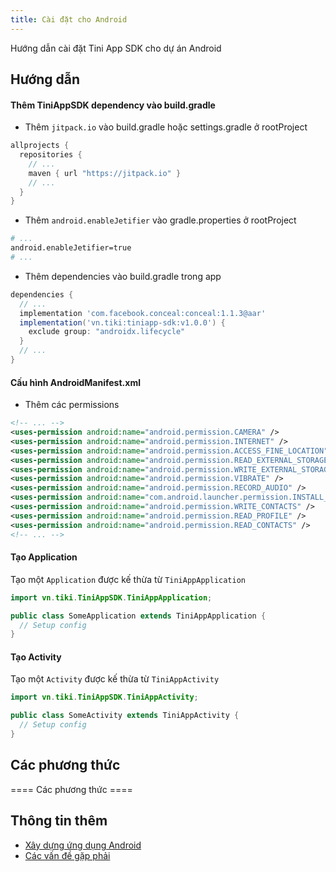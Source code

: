 ```yaml
---
title: Cài đặt cho Android
---
```


Hướng dẫn cài đặt Tini App SDK cho dự án Android

## Hướng dẫn

#### Thêm TiniAppSDK dependency vào build.gradle

- Thêm `jitpack.io` vào build.gradle hoặc settings.gradle ở rootProject

```groovy
allprojects {
  repositories {
    // ...
    maven { url "https://jitpack.io" }
    // ...
  }
}
```

- Thêm `android.enableJetifier` vào gradle.properties ở rootProject

```bash
# ...
android.enableJetifier=true
# ...
```

- Thêm dependencies vào build.gradle trong app

```groovy
dependencies {
  // ...
  implementation 'com.facebook.conceal:conceal:1.1.3@aar'
  implementation('vn.tiki:tiniapp-sdk:v1.0.0') {
    exclude group: "androidx.lifecycle"
  }
  // ...
}
```

#### Cấu hình AndroidManifest.xml

- Thêm các permissions

```xml
<!-- ... -->
<uses-permission android:name="android.permission.CAMERA" />
<uses-permission android:name="android.permission.INTERNET" />
<uses-permission android:name="android.permission.ACCESS_FINE_LOCATION" />
<uses-permission android:name="android.permission.READ_EXTERNAL_STORAGE" />
<uses-permission android:name="android.permission.WRITE_EXTERNAL_STORAGE" />
<uses-permission android:name="android.permission.VIBRATE" />
<uses-permission android:name="android.permission.RECORD_AUDIO" />
<uses-permission android:name="com.android.launcher.permission.INSTALL_SHORTCUT" />
<uses-permission android:name="android.permission.WRITE_CONTACTS" />
<uses-permission android:name="android.permission.READ_PROFILE" />
<uses-permission android:name="android.permission.READ_CONTACTS" />
<!-- ... -->
```

#### Tạo Application

Tạo một `Application` được kế thừa từ `TiniAppApplication`

```java
import vn.tiki.TiniAppSDK.TiniAppApplication;

public class SomeApplication extends TiniAppApplication {
  // Setup config
}

```

#### Tạo Activity

Tạo một `Activity` được kế thừa từ `TiniAppActivity`

```java
import vn.tiki.TiniAppSDK.TiniAppActivity;

public class SomeActivity extends TiniAppActivity {
  // Setup config
}

```

## Các phương thức

==== Các phương thức ====

## Thông tin thêm

- [Xây dựng ứng dụng Android](/docs/sdk/example-for-android)
- [Các vấn đề gặp phải](/docs/sdk/troubleshooting)
